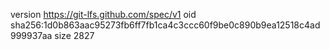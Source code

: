 version https://git-lfs.github.com/spec/v1
oid sha256:1d0b863aac95273fb6ff7fb1ca4c3ccc60f9be0c890b9ea12518c4ad999937aa
size 2827
